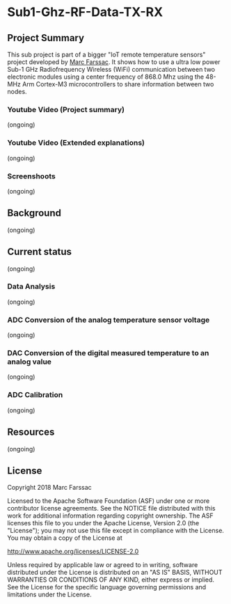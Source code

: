 # Sub1-Ghz-RF-Data-TX-RX
## Project Summary
This sub project is part of a bigger "IoT remote temperature sensors" project developed by [Marc Farssac](https://github.com/marcfarssac). It shows how to use a ultra low power Sub-1 GHz Radiofrequency Wireless (WiFi) communication between two electronic modules using a center frequency of 868.0 Mhz using the 48-MHz Arm Cortex-M3 microcontrollers to share information between two nodes.

### Youtube Video (Project summary)
(ongoing)
### Youtube Video (Extended explanations)
(ongoing)
### Screenshoots
(ongoing)
## Background
(ongoing)
## Current status
(ongoing)
### Data Analysis
(ongoing)
### ADC Conversion of the analog temperature sensor voltage
(ongoing)
### DAC Conversion of the digital measured temperature to an analog value
(ongoing)
### ADC Calibration
(ongoing)
## Resources
(ongoing)
## License
Copyright 2018 Marc Farssac

Licensed to the Apache Software Foundation (ASF) under one or more contributor license agreements. See the NOTICE file distributed with this work for additional information regarding copyright ownership. The ASF licenses this file to you under the Apache License, Version 2.0 (the "License"); you may not use this file except in compliance with the License. You may obtain a copy of the License at

http://www.apache.org/licenses/LICENSE-2.0

Unless required by applicable law or agreed to in writing, software distributed under the License is distributed on an "AS IS" BASIS, WITHOUT WARRANTIES OR CONDITIONS OF ANY KIND, either express or implied. See the License for the specific language governing permissions and limitations under the License.